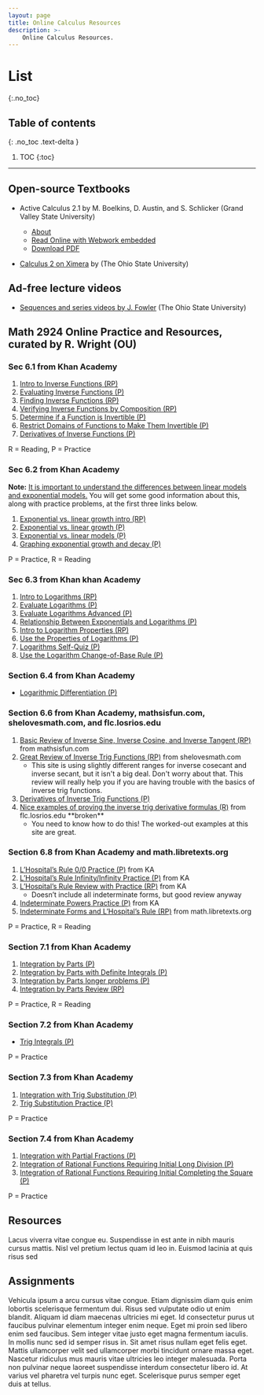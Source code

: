 ```yaml
---
layout: page
title: Online Calculus Resources
description: >-
    Online Calculus Resources.
---
```


# List
{:.no_toc}

## Table of contents
{: .no_toc .text-delta }

1. TOC
{:toc}

---

## Open-source Textbooks

*  Active Calculus 2.1 by M. Boelkins, D. Austin, and S. Schlicker (Grand Valley State University)
    * [About](https://scholarworks.gvsu.edu/books/18/)
    * [Read Online with Webwork embedded](https://activecalculus.org/single/frontmatter.html)
    * [Download PDF](https://scholarworks.gvsu.edu/cgi/viewcontent.cgi?article=1018&context=books)

* [Calculus 2 on Ximera](https://ximera.osu.edu/mooculus/calculus2) by (The Ohio State University)

## Ad-free lecture videos

* [Sequences and series videos by J. Fowler](https://www.youtube.com/c/kisonecat/playlists?view=50&shelf_id=6) (The Ohio State University)

## Math 2924 Online Practice and Resources, curated by R. Wright (OU)

### Sec 6.1 from Khan Academy

1. [Intro to Inverse Functions (RP)](https://www.khanacademy.org/math/algebra/x2f8bb11595b61c86:functions/x2f8bb11595b61c86:inverse-functions-intro/a/intro-to-inverse-functions?modal=1)
2. [Evaluating Inverse Functions (P)](https://www.khanacademy.org/math/algebra/x2f8bb11595b61c86:functions/x2f8bb11595b61c86:inverse-functions-intro/e/understanding-inverse-functions?modal=1)
3. [Finding Inverse Functions (RP)](https://www.khanacademy.org/math/algebra-home/alg-functions/alg-finding-inverse-functions/a/finding-inverse-functions)
4. [Verifying Inverse Functions by Composition (RP)](https://www.khanacademy.org/math/precalculus/x9e81a4f98389efdf:composite/x9e81a4f98389efdf:verifying-inverse/a/verifying-inverse-functions-by-composition?modal=1)
5. [Determine if a Function is Invertible (P)](https://www.khanacademy.org/math/precalculus/x9e81a4f98389efdf:composite/x9e81a4f98389efdf:invertible/e/inverse-domain-range?modal=1)
6. [Restrict Domains of Functions to Make Them Invertible (P)](https://www.khanacademy.org/math/precalculus/x9e81a4f98389efdf:composite/x9e81a4f98389efdf:invertible/e/restrict-the-domains-of-functions?modal=1)
7. [Derivatives of Inverse Functions (P)](https://www.khanacademy.org/math/ap-calculus-ab/ab-differentiation-2-new/ab-3-3/e/derivatives-of-inverse-functions?modal=1)

R = Reading, P = Practice

### Sec 6.2 from Khan Academy

<p><strong>Note:</strong> <span style="text-decoration: underline;">It is important to understand the differences between linear models and exponential models.</span> You will get some good information about this, along with practice problems, at the first three links below.</p>

<ol>
<li><a href="https://www.khanacademy.org/math/algebra/x2f8bb11595b61c86:exponential-growth-decay/x2f8bb11595b61c86:exponential-vs-linear-growth/a/warmup-exponential-vs-linear-growth?modal=1">Exponential vs. linear growth intro (RP)</a></li>
<li><a href="https://www.khanacademy.org/math/algebra/x2f8bb11595b61c86:exponential-growth-decay/x2f8bb11595b61c86:exponential-vs-linear-growth/e/exponential-vs-linear-growth?modal=1">Exponential vs. linear growth (P)</a></li>
<li><a href="https://www.khanacademy.org/math/algebra/x2f8bb11595b61c86:exponential-growth-decay/x2f8bb11595b61c86:exponential-vs-linear-growth/e/understanding-linear-and-exponential-models?modal=1">Exponential vs. linear models (P)</a></li>
<li><a href="https://www.khanacademy.org/math/algebra/x2f8bb11595b61c86:exponential-growth-decay/x2f8bb11595b61c86:exponential-decay/e/graphs-of-basic-exponential-functions?modal=1">Graphing exponential growth and decay (P)</a></li>
</ol>
<p>P = Practice, R = Reading</p>


### Sec 6.3 from Khan khan Academy

<ol>
<li style="font-weight: 400;"><a href="https://www.khanacademy.org/math/algebra2/x2ec2f6f830c9fb89:logs/x2ec2f6f830c9fb89:log-intro/a/intro-to-logarithms?modal=1"><span style="font-weight: 400;">Intro to Logarithms (RP)</span></a></li>
<li style="font-weight: 400;"><a href="https://www.khanacademy.org/math/algebra2/x2ec2f6f830c9fb89:logs/x2ec2f6f830c9fb89:log-intro/e/logarithms_1?modal=1"><span style="font-weight: 400;">Evaluate Logarithms (P)</span></a></li>
<li style="font-weight: 400;"><a href="https://www.khanacademy.org/math/algebra2/x2ec2f6f830c9fb89:logs/x2ec2f6f830c9fb89:log-intro/e/logarithms_1.5?modal=1"><span style="font-weight: 400;">Evaluate Logarithms Advanced (P)</span></a></li>
<li style="font-weight: 400;"><a href="https://www.khanacademy.org/math/algebra2/x2ec2f6f830c9fb89:logs/x2ec2f6f830c9fb89:log-intro/e/understanding-logs-as-inverse-exponentials?modal=1"><span style="font-weight: 400;">Relationship Between Exponentials and Logarithms (P)</span></a></li>
<li style="font-weight: 400;"><a href="https://www.khanacademy.org/math/algebra2/x2ec2f6f830c9fb89:logs/x2ec2f6f830c9fb89:log-prop/a/properties-of-logarithms?modal=1"><span style="font-weight: 400;">Intro to Logarithm Properties (RP)</span></a></li>
<li style="font-weight: 400;"><a href="https://www.khanacademy.org/math/algebra2/x2ec2f6f830c9fb89:logs/x2ec2f6f830c9fb89:log-prop/e/logarithms_2?modal=1"><span style="font-weight: 400;">Use the Properties of Logarithms (P)</span></a></li>
<li style="font-weight: 400;"><a href="https://www.khanacademy.org/math/algebra2/x2ec2f6f830c9fb89:logs/quiz/x2ec2f6f830c9fb89:logs-quiz-1?modal=1"><span style="font-weight: 400;">Logarithms Self-Quiz (P)</span></a></li>
<li style="font-weight: 400;"><a href="https://www.khanacademy.org/math/algebra2/x2ec2f6f830c9fb89:logs/x2ec2f6f830c9fb89:change-of-base/e/rewrite-logarithmic-expressions-using-the-change-of-base-rule?modal=1"><span style="font-weight: 400;">Use the Logarithm Change-of-Base Rule (P)</span></a></li>
</ol>

### Section 6.4 from Khan Academy

<ul>
<li><a href="https://www.khanacademy.org/math/differential-calculus/dc-chain/dc-logarithmic-diff/e/logarithmic-differentiation?modal=1">Logarithmic Differentiation (P)</a></li>
</ul>

### Section 6.6 from Khan Academy, mathsisfun.com, shelovesmath.com, and flc.losrios.edu

<ol>
<li><a href="https://www.mathsisfun.com/algebra/trig-inverse-sin-cos-tan.html">Basic Review of Inverse Sine, Inverse Cosine, and Inverse Tangent (RP)</a> from mathsisfun.com</li>
<li><a href="https://www.shelovesmath.com/trigonometry/trig-inverses/">Great Review of Inverse Trig Functions (RP)</a> from shelovesmath.com
<ul>
<li>This site is using slightly different ranges for inverse cosecant and inverse secant, but it isn't a big deal. Don't worry about that. This review will really help you if you are having trouble with the basics of inverse trig functions.</li>
</ul>
</li>
<li><a href="https://www.khanacademy.org/math/differential-calculus/dc-chain/dc-inverse-trig/e/derivatives-of-inverse-trigonometric-functions?modal=1">Derivatives of Inverse Trig Functions (P)</a></li>
<li><a href="http://flc.losrios.edu/~eitel/All%20PDFS/M-400%20PDFS/M-400%20C-3/M-400%203-6B%20inverses%20proofs.pdf">Nice examples of proving the inverse trig derivative formulas (R)</a> from flc.losrios.edu **broken**
<ul>
<li>You need to know how to do this! The worked-out examples at this site are great.</li>
</ul>
</li>
</ol>

### Section 6.8 from Khan Academy and math.libretexts.org

<ol>
<li style="font-weight: 400;"><a href="https://www.khanacademy.org/math/ap-calculus-ab/ab-diff-contextual-applications-new/ab-4-7/e/lhopitals_rule?modal=1"><span style="font-weight: 400;">L&rsquo;Hospital&rsquo;s Rule 0/0 Practice (P)</span></a> from KA</li>
<li style="font-weight: 400;"><a href="https://www.khanacademy.org/math/ap-calculus-ab/ab-diff-contextual-applications-new/ab-4-7/e/lhopitals-rule-inf?modal=1"><span style="font-weight: 400;">L&rsquo;Hospital&rsquo;s Rule Infinity/Infinity Practice (P)</span></a> from KA</li>
<li style="font-weight: 400;"><a href="https://www.khanacademy.org/math/differential-calculus/dc-context-app/dc-lhopital-composite-exp/a/lhopitals-rule-review"><span style="font-weight: 400;">L&rsquo;Hospital&rsquo;s Rule Review with Practice (RP)</span></a> from KA
<ul>
<li style="font-weight: 400;"><span style="font-weight: 400;">Doesn&rsquo;t include all indeterminate forms, but good review anyway</span></li>
</ul>
</li>
<li style="font-weight: 400;"><a href="https://www.khanacademy.org/math/differential-calculus/dc-context-app/dc-lhopital-composite-exp/e/lhopitals-rule-composite-exponential-functions?modal=1"><span style="font-weight: 400;">Indeterminate Powers Practice (P)</span></a> from KA</li>
<li style="font-weight: 400;"><span style="font-weight: 400;"><a href="https://math.libretexts.org/Bookshelves/Calculus/Map%3A_Calculus_-_Early_Transcendentals_(Stewart)/4%3A_Applications_of_Differentiation/4.4%3A_Indeterminate_Forms_and_l%27Hospital%27s_Rule">Indeterminate Forms and L&rsquo;Hospital&rsquo;s Rule (RP)</a></span> from math.libretexts.org</li>
</ol>
<p><span style="font-weight: 400;">P = Practice, R = Reading</span></p>


### Section 7.1 from Khan Academy

<ol>
<li style="font-weight: 400;"><a href="https://www.khanacademy.org/math/ap-calculus-bc/bc-integration-new/bc-6-11/e/integration-by-parts?modal=1"><span style="font-weight: 400;">Integration by Parts (P)</span></a></li>
<li style="font-weight: 400;"><a href="https://www.khanacademy.org/math/ap-calculus-bc/bc-integration-new/bc-6-11/e/integration-by-parts--definite-integrals?modal=1"><span style="font-weight: 400;">Integration by Parts with Definite Integrals (P)</span></a></li>
<li style="font-weight: 400;"><a href="https://www.khanacademy.org/math/ap-calculus-bc/bc-integration-new/bc-6-11/a/integration-by-parts-challenge?modal=1"><span style="font-weight: 400;">Integration by Parts longer problems (P)</span></a></li>
<li style="font-weight: 400;"><a href="https://www.khanacademy.org/math/ap-calculus-bc/bc-integration-new/bc-6-11/a/integration-by-parts-review?modal=1"><span style="font-weight: 400;">Integration by Parts Review (RP)</span></a></li>
</ol>
<p><span style="font-weight: 400;">P = Practice, R = Reading</span></p>

### Section 7.2 from Khan Academy

<ul>
<li><a href="https://www.khanacademy.org/math/calculus-2/cs2-integration-techniques/cs2-integrating-using-trigonometric-identities/e/integration-using-trigonometric-identities?modal=1"><span style="font-weight: 400;">Trig Integrals (P)</span></a></li>
</ul>
<p><span style="font-weight: 400;">P = Practice</span></p>

### Section 7.3 from Khan Academy

<ol>
<li style="font-weight: 400;"><a href="https://www.khanacademy.org/math/calculus-all-old/integration-techniques-calc/trigonometric-substitution-calc/e/integration-using-trigonometric-substitution?modal=1"><span style="font-weight: 400;">Integration with Trig Substitution (P)</span></a></li>
<li style="font-weight: 400;"><a href="https://www.khanacademy.org/math/calculus-2/cs2-integration-techniques/cs2-trigonometric-substitution/e/integration-using-trigonometric-substitution?modal=1"><span style="font-weight: 400;">Trig Substitution Practice (P)</span></a></li>
</ol>
<p><span style="font-weight: 400;">P = Practice</span></p>


### Section 7.4 from Khan Academy

<ol>
<li style="font-weight: 400;"><a href="https://www.khanacademy.org/math/ap-calculus-bc/bc-integration-new/bc-6-12/e/integration-of-rational-functions-by-division-and-partial-fractions?modal=1"><span style="font-weight: 400;">Integration with Partial Fractions (P)</span></a></li>
<li style="font-weight: 400;"><a href="https://www.khanacademy.org/math/calculus-2/cs2-integration-techniques/cs2-integrating-using-long-division-and-completing-the-square/e/integration-using-long-division?modal=1"><span style="font-weight: 400;">Integration of Rational Functions Requiring Initial Long Division (P)</span></a></li>
<li style="font-weight: 400;"><a href="https://www.khanacademy.org/math/calculus-2/cs2-integration-techniques/cs2-integrating-using-long-division-and-completing-the-square/e/integration-using-completing-the-square?modal=1"><span style="font-weight: 400;">Integration of Rational Functions Requiring Initial Completing the Square (P)</span></a></li>
</ol>
<p><span style="font-weight: 400;">P = Practice</span></p>

## Resources

Lacus viverra vitae congue eu. Suspendisse in est ante in nibh mauris cursus mattis. Nisl vel pretium lectus quam id leo in. Euismod lacinia at quis risus sed
## Assignments

Vehicula ipsum a arcu cursus vitae congue. Etiam dignissim diam quis enim lobortis scelerisque fermentum dui. Risus sed vulputate odio ut enim blandit. Aliquam id diam maecenas ultricies mi eget. Id consectetur purus ut faucibus pulvinar elementum integer enim neque. Eget mi proin sed libero enim sed faucibus. Sem integer vitae justo eget magna fermentum iaculis. In mollis nunc sed id semper risus in. Sit amet risus nullam eget felis eget. Mattis ullamcorper velit sed ullamcorper morbi tincidunt ornare massa eget. Nascetur ridiculus mus mauris vitae ultricies leo integer malesuada. Porta non pulvinar neque laoreet suspendisse interdum consectetur libero id. At varius vel pharetra vel turpis nunc eget. Scelerisque purus semper eget duis at tellus.
